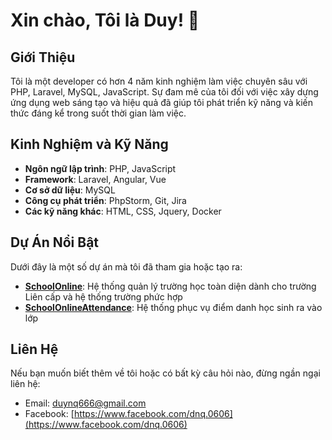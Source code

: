 # Xin chào, Tôi là Duy! 👋

## Giới Thiệu

Tôi là một developer có hơn 4 năm kinh nghiệm làm việc chuyên sâu với PHP, Laravel, MySQL, JavaScript. Sự đam mê của tôi đối với việc xây dựng ứng dụng web sáng tạo và hiệu quả đã giúp tôi phát triển kỹ năng và kiến thức đáng kể trong suốt thời gian làm việc.

## Kinh Nghiệm và Kỹ Năng

- **Ngôn ngữ lập trình**: PHP, JavaScript
- **Framework**: Laravel, Angular, Vue
- **Cơ sở dữ liệu**: MySQL
- **Công cụ phát triển**: PhpStorm, Git, Jira
- **Các kỹ năng khác**: HTML, CSS, Jquery, Docker

## Dự Án Nổi Bật

Dưới đây là một số dự án mà tôi đã tham gia hoặc tạo ra:

- **[SchoolOnline](https://www.schoolonline.edu.vn)**: Hệ thống quản lý trường học toàn diện dành cho trường Liên cấp và hệ thống trường phức hợp
- **[SchoolOnlineAttendance](https://apps.apple.com/vn/app/schoolonline-attendance/id6476476675?l=vi)**: Hệ thống phục vụ điểm danh học sinh ra vào lớp

## Liên Hệ

Nếu bạn muốn biết thêm về tôi hoặc có bất kỳ câu hỏi nào, đừng ngần ngại liên hệ:

- Email: [duynq666@gmail.com](mailto:duynq666@gmail.com)
- Facebook: [https://www.facebook.com/dnq.0606](https://www.facebook.com/dnq.0606)
